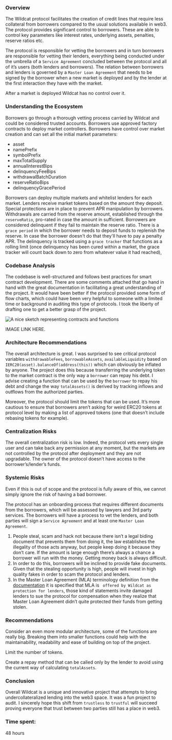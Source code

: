 ### Overview

The Wildcat protocol facilitates the creation of credit lines that require less collateral from borrowers compared to the usual solutions available in web3. The protocol provides significant control to borrowers. These are able to control key parameters like interest rates, underlying assets, penalties, reserve ratios etc.

The protocol is responsible for vetting the borrowers and in turn borrowers are responsible for vetting their lenders, everything being conducted under the umbrella of a `Service Agreement` concluded between the protocol and all of it’s users (both lenders and borrowers). The relation between borrowers and lenders is governed by a `Master Loan Agreement` that needs to be signed by the borrower when a new market is deployed and by the lender at the first interaction they have with the market.

After a market is deployed Wildcat has no control over it.

### Understanding the Ecosystem

Borrowers go through a thorough vetting process carried by Wildcat and could be considered trusted accounts.
Borrowers use approved factory contracts to deploy market controllers.
Borrowers have control over market creation and can set all the initial market parameters:
- asset
- namePrefix
- symbolPrefix
- maxTotalSupply
- annualInterestBips
- delinquencyFeeBips
- withdrawalBatchDuration
- reserveRatioBips
- delinquencyGracePeriod

Borrowers can deploy multiple markets and whitelist lenders for each market.
Lenders receive market tokens based on the amount they deposit.
Special protections are in place to prevent APR manipulation by borrowers.
Withdrawals are carried from the reserve amount, established through the `reserveRatio`, pro-rated in case the amount in sufficient.
Borrowers are considered delinquent if they fail to maintain the reserve ratio. There is a `grace period` in which the borrower needs to deposit funds to replenish the reserve. In case the borrower doesn't do that they'll have to pay a penalty APR. The delinquency is tracked using a `grace tracker` that functions as a rolling limit (once delinquency has been cured within a market, the grace tracker will count back down to zero from whatever value it had reached),

### Codebase Analysis

The codebase is well-structured and follows best practices for smart contract development. There are some comments attached that go hand in hand with the great documentation in facilitating a great understanding of the project. It would have been better if the protocol provided some form of flow charts, which could have been very helpful to someone with a limited time or background in auditing this type of protocols. I took the liberty of drafting one to get a better grasp of the project.

<img src="https://user-images.githubusercontent.com/95440897/277175194-7f25912d-b4ce-432c-9552-ab91a278d270.png" alt="A nice sketch representing contracts and functions">

IMAGE LINK HERE.

### Architecture Recommendations

The overall architecture is great. I was surprised to see critical protocol variables `withdrawableFees`, `borrowableAssets`, `availableLiquidity` based on `IERC20(asset).balanceOf(address(this))` which can obviously be inflated by anyone. The project does this because transferring the underlying token to the market contract is the only way a `borrower` can repay his debt. I advise creating a function that can be used by the `borrower` to repay his debt and change the way `totalAssets()` is derived by tracking inflows and outflows from the authorized parties.

Moreover, the protocol should limit the tokens that can be used. It’s more cautious to ensure that borrowers aren’t asking for weird ERC20 tokens at protocol level by making a list of approved tokens (one that doesn’t include rebasing tokens for example).

### Centralization Risks

The overall centralization risk is low. Indeed, the protocol vets every single user and can take back any permission at any moment, but the markets are not controlled by the protocol after deployment and they are not upgradable. The owner of the protocol doesn’t have access to the borrower’s/lender’s funds.

### Systemic Risks

Even if this is out of scope and the protocol is fully aware of this, we cannot simply ignore the risk of having a bad borrower.

The protocol has an onboarding process that requires different documents from the borrowers, which will be assessed by lawyers and 3rd party services. The borrowers will have a process to vet the lenders, and both parties will sign a `Service Agreement` and at least one `Master Loan Agreement`.

1. People steal, scam and hack not because there isn’t a legal biding document that prevents them from doing it, the law establishes the illegality of those acts anyway, but people keep doing it because they don’t care. If the amount is large enough there’s always a chance a borrower will run with the money. Getting money back is always difficult.
2. In order to do this, borrowers will be inclined to provide fake documents. Given that the stealing opportunity is high, people will invest in high quality fakes in order to scam the protocol and lenders.
3. In the Master Loan Agreement (MLA) terminology definition from the [documentation](https://wildcat-protocol.gitbook.io/wildcat/using-wildcat/terminology#master-loan-agreement-mla) it is specified that MLA is ` offered by Wildcat as protection for lenders`, those kind of statements invite damaged lenders to sue the protocol for compensation when they realize that Master Loan Agreement didn’t quite protected their funds from getting stolen.

### Recommendations

Consider an even more modular architecture, some of the functions are really big. Breaking them into smaller functions could help with the maintainability, readability and ease of building on top of the project.

Limit the number of tokens.

Create a repay method that can be called only by the lender to avoid using the current way of calculating `totalAssets`.

### Conclusion

Overall Wildcat is a unique and innovative project that attempts to bring undercollateralized lending into the web3 space. It was a fun project to audit. I sincerely hope this shift from `trustless` to `trustful` will succeed proving everyone that trust between two parties still has a place in web3.





### Time spent:
48 hours